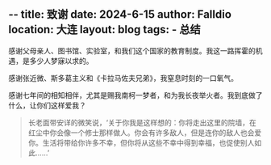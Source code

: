 --
title: 致谢
date: 2024-6-15
author: Falldio
location: 大连
layout: blog
tags: 
    - 总结
---

感谢父母亲人、图书馆、实验室，和我们这个国家的教育制度。我这一路挥霍的机遇，是多少人梦寐以求的。

感谢张近微、斯多葛主义和《卡拉马佐夫兄弟》，我窒息时刻的一口氧气。

感谢七年间的相知相伴，尤其是赐我南柯一梦者，和为我长夜举火者。我到底做了什么，让你们这样爱我？

> 长老面带安详的微笑说，‘关于你我是这样想的：你将走出这里的院墙，在红尘中你会像一个修士那样做人。你会有许多敌人，但是连你的敌人也会爱你。生活将带给你许多不幸，但你将从这些不幸中得到幸福，也促使别人如此……’
